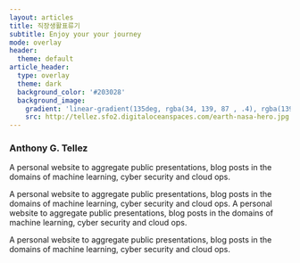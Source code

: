 ```yaml
---
layout: articles
title: 직장생활표류기
subtitle: Enjoy your your journey
mode: overlay
header:
  theme: default
article_header:
  type: overlay
  theme: dark
  background_color: '#203028'
  background_image:
    gradient: 'linear-gradient(135deg, rgba(34, 139, 87 , .4), rgba(139, 34, 139, .4))'
    src: http://tellez.sfo2.digitaloceanspaces.com/earth-nasa-hero.jpg
---
```




### Anthony G. Tellez

A personal website to aggregate public presentations, blog posts in the domains of machine learning, cyber security and cloud ops. 

A personal website to aggregate public presentations, blog posts in the domains of machine learning, cyber security and cloud ops. A personal website to aggregate public presentations, blog posts in the domains of machine learning, cyber security and cloud ops. 

A personal website to aggregate public presentations, blog posts in the domains of machine learning, cyber security and cloud ops. 